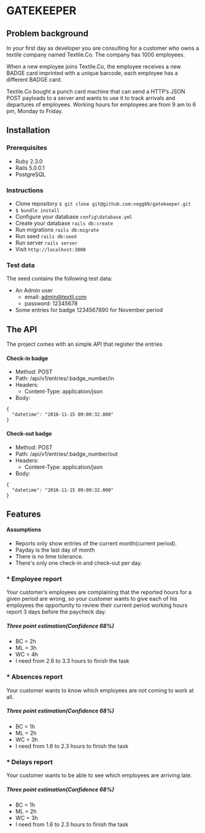# GATEKEEPER

## Problem background

In your first day as developer you are consulting for a customer who owns a textile company named Textile.Co. The company has 1000 employees.

When a new employee joins Textile.Co, the employee receives a new BADGE card imprinted with a unique barcode, each employee has a different BADGE card.

Textile.Co bought a punch card machine that can send a HTTP’s JSON POST payloads to a server and wants to use it to track arrivals and departures of employees. Working hours for employees are from 9 am to 6 pm, Monday to Friday.

## Installation
### Prerequisites
* Ruby 2.3.0
* Rails 5.0.0.1
* PostgreSQL

### Instructions
  - Clone repository ```$ git clone git@github.com:vegg89/gatekeeper.git```
  - ```$ bundle install```
  - Configure your database ```config\database.yml```
  - Create your database ```rails db:create```
  - Run migrations ```rails db:migrate```
  - Run seed ```rails db:seed```
  - Run server ```rails server```
  - Visit ```http://localhost:3000```

### Test data
The seed contains the following test data:
* An Admin user
  * email: admin@textil.com
  * password: 12345678
* Some entries for badge 1234567890 for November period

## The API

The project comes with an simple API that register the entries

#### Check-in badge
* Method: POST
* Path: /api/v1/entries/:badge_number/in
* Headers:
  * Content-Type: application/json
* Body:
```
{
  "datetime": "2016-11-15 09:00:32.000"
}
```

#### Check-out badge
* Method: POST
* Path: /api/v1/entries/:badge_number/out
* Headers:
  * Content-Type: application/json
* Body:
```
{
  "datetime": "2016-11-15 09:00:32.000"
}
```

## Features

#### Assumptions
  - Reports only show entries of the current month(current period).
  - Payday is the last day of month
  - There is no time tolerance.
  - There's only one check-in and check-out per day.

### * Employee report
Your customer’s employees are complaining that the reported hours for a given period
are wrong, so your customer wants to give each of his employees the opportunity to review their current period working hours report 3 days before the paycheck day.

##### Three point estimation(Confidence 68%)
  - BC = 2h
  - ML = 3h
  - WC = 4h
  - I need from 2.6 to 3.3 hours to finish the task

### * Absences report
Your customer wants to know which employees are not coming to work at all.
##### Three point estimation(Confidence 68%)
  - BC = 1h
  - ML = 2h
  - WC = 3h
  - I need from 1.6 to 2.3 hours to finish the task

### * Delays report
Your customer wants to be able to see which employees are arriving late.
##### Three point estimation(Confidence 68%)
  - BC = 1h
  - ML = 2h
  - WC = 3h
  - I need from 1.6 to 2.3 hours to finish the task
